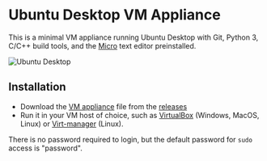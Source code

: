Ubuntu Desktop VM Appliance
===========================

This is a minimal VM appliance running Ubuntu Desktop with Git, Python 3, C/C++ build tools, and the [Micro](https://github.com/zyedidia/micro) text editor preinstalled.

![Ubuntu Desktop](https://upload.wikimedia.org/wikipedia/commons/thumb/2/29/Ubuntu-20.04.jpg/800px-Ubuntu-20.04.jpg)

Installation
------------

- Download the [VM appliance](https://github.com/jncraton/ubuntu-desktop-vm/releases/download/v1.3/ubuntu-desktop.ova) file from the [releases](https://github.com/jncraton/ubuntu-desktop-vm/releases/latest)
- Run it in your VM host of choice, such as [VirtualBox](https://www.virtualbox.org/) (Windows, MacOS, Linux) or [Virt-manager](https://virt-manager.org/) (Linux).

There is no password required to login, but the default password for `sudo` access is "password".
